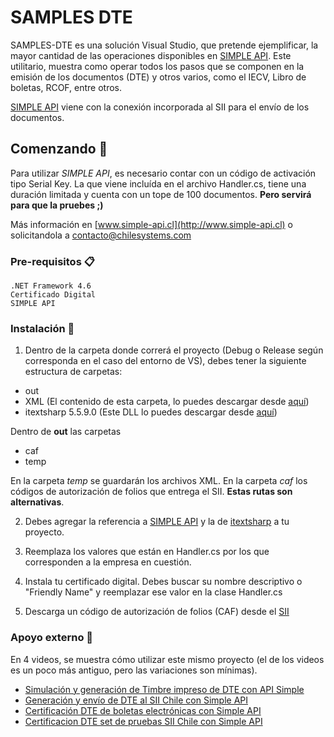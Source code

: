 # SAMPLES DTE

SAMPLES-DTE es una solución Visual Studio, que pretende ejemplificar, la mayor cantidad de las operaciones disponibles en [SIMPLE API](http://www.simple-api.cl). Este utilitario, muestra como operar todos los pasos que se componen en la emisión de los documentos (DTE) y otros varios, como el IECV, Libro de boletas, RCOF, entre otros.

[SIMPLE API](http://www.simple-api.cl) viene con la conexión incorporada al SII para el envío de los documentos.

## Comenzando 🚀

Para utilizar *SIMPLE API*, es necesario contar con un código de activación tipo Serial Key. La que viene incluída en el archivo Handler.cs, tiene una duración limitada y cuenta con un tope de 100 documentos. **Pero servirá para que la pruebes ;)**

Más información en [www.simple-api.cl](http://www.simple-api.cl) o solicitandola a contacto@chilesystems.com

### Pre-requisitos 📋

```
.NET Framework 4.6
Certificado Digital
SIMPLE API
```
### Instalación 🔧

1. Dentro de la carpeta donde correrá el proyecto (Debug o Release según corresponda en el caso del entorno de VS), debes tener la siguiente estructura de carpetas:

* out
* XML (El contenido de esta carpeta, lo puedes descargar desde [aquí](http://www.chilesystems.com/SDK/XML.rar))
* itextsharp 5.5.9.0 (Este DLL lo puedes descargar desde [aquí](http://www.chilesystems.com/SDK/itextsharp.dll)) 

Dentro de **out** las carpetas
 * caf
 * temp

En la carpeta _temp_ se guardarán los archivos XML. En la carpeta _caf_ los códigos de autorización de folios que entrega el SII. **Estas rutas son alternativas**.

2. Debes agregar la referencia a [SIMPLE API](http://www.simple-api.cl/Descarga) y la de [itextsharp](http://www.chilesystems.com/SDK/itextsharp.dll)  a tu proyecto.

3. Reemplaza los valores que están en Handler.cs por los que corresponden a la empresa en cuestión.

4. Instala tu certificado digital. Debes buscar su nombre descriptivo o "Friendly Name" y reemplazar ese valor en la clase Handler.cs

4. Descarga un código de autorización de folios (CAF) desde el [SII](http://www.sii.cl)

### Apoyo externo 🔩

En 4 videos, se muestra cómo utilizar este mismo proyecto (el de los videos es un poco más antiguo, pero las variaciones son mínimas).

* [Simulación y generación de Timbre impreso de DTE con API Simple](https://www.youtube.com/watch?v=ZLRxZ58b-w4)
* [Generación y envío de DTE al SII Chile con Simple API](https://www.youtube.com/watch?v=q20kf8eke50)
* [Certificación DTE de boletas electrónicas con Simple API](https://www.youtube.com/watch?v=gq5mBIAyf6o)
* [Certificacion DTE set de pruebas SII Chile con Simple API](https://www.youtube.com/watch?v=m_udVOpiP6M)


